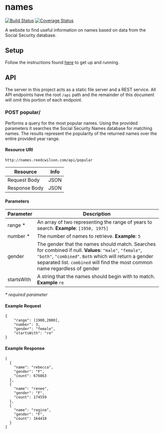 # names

[![Build Status](https://travis-ci.org/reedcwilson/names.svg?branch=master)](https://travis-ci.org/reedcwilson/names)
[![Coverage Status](https://coveralls.io/repos/reedcwilson/names/badge.svg?branch=master&service=github)](https://coveralls.io/github/reedcwilson/names?branch=master)

A website to find useful information on names based on data from the Social
Security database.

## Setup

Follow the instructions found
[here](https://github.com/reedcwilson/ng-express-seed) to get up and running.

## API

The server in this project acts as a static file server and a REST service. All
API endpoints have the root `/api` path and the remainder of this document will
omit this portion of each endpoint.

### POST popular/

Performs a query for the most popular names. Using the provided parameters it
searches the Social Security Names database for matching names. The results
represent the popularity of the returned names over the entire provided year
range.

#### Resource URI

    http://names.reedcwilson.com/api/popular

| Resource      | Info |
| ------------- | ---- |
| Request Body  | JSON |
| Response Body | JSON |

#### Parameters

| Parameter    | Description |
| ------------ | ----------- |
| range *      | An array of two representing the range of years to search. **Example**: `[1950, 1975]` |
| number *     | The number of names to retrieve. **Example**: `5` |
| gender       | The gender that the names should match. Searches for combined if null. **Values**: `"male"`, `"female"`, `"both"`, `"combined"`. `Both` which will return a gender separated list. `combined` will find the most common name regardless of gender |
| startsWith   | A string that the names should begin with to match. **Example** `re` |

_* required parameter_

#### Example Request

    {
        "range": [1900,2000],
        "number": 3,
        "gender": "female",
        "startsWith": "re"
    }

#### Example Response

    [
      {
        "name": "rebecca",
        "gender": "F",
        "count": 676863
      },
      {
        "name": "renee",
        "gender": "F",
        "count": 174559
      },
      {
        "name": "regina",
        "gender": "F",
        "count": 164418
      }
    ]
